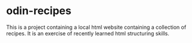 # odin-recipes
This is a project containing a local html website containing a collection of recipes. It is an exercise of recently learned html structuring skills.
